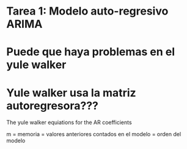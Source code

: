 # Tarea 1: Modelo auto-regresivo ARIMA

# Puede que haya problemas en el yule walker
# Yule walker usa la matriz autoregresora???


The yule walker equiations for the AR coefficients 


m  = memoria = valores anteriores contados en el modelo = orden del modelo
